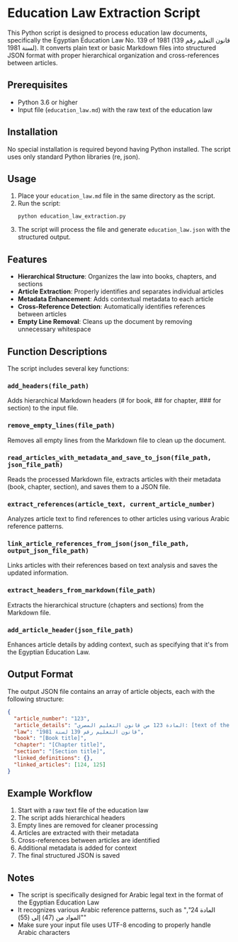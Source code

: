 # Education Law Extraction Script

This Python script is designed to process education law documents, specifically the Egyptian Education Law No. 139 of 1981 (قانون التعليم رقم 139 لسنة 1981). It converts plain text or basic Markdown files into structured JSON format with proper hierarchical organization and cross-references between articles.

## Prerequisites

- Python 3.6 or higher
- Input file (`education_law.md`) with the raw text of the education law

## Installation

No special installation is required beyond having Python installed. The script uses only standard Python libraries (re, json).

## Usage

1. Place your `education_law.md` file in the same directory as the script.
2. Run the script:
   ```
   python education_law_extraction.py
   ```
3. The script will process the file and generate `education_law.json` with the structured output.

## Features

- **Hierarchical Structure**: Organizes the law into books, chapters, and sections
- **Article Extraction**: Properly identifies and separates individual articles
- **Metadata Enhancement**: Adds contextual metadata to each article
- **Cross-Reference Detection**: Automatically identifies references between articles
- **Empty Line Removal**: Cleans up the document by removing unnecessary whitespace

## Function Descriptions

The script includes several key functions:

### `add_headers(file_path)`
Adds hierarchical Markdown headers (# for book, ## for chapter, ### for section) to the input file.

### `remove_empty_lines(file_path)`
Removes all empty lines from the Markdown file to clean up the document.

### `read_articles_with_metadata_and_save_to_json(file_path, json_file_path)`
Reads the processed Markdown file, extracts articles with their metadata (book, chapter, section), and saves them to a JSON file.

### `extract_references(article_text, current_article_number)`
Analyzes article text to find references to other articles using various Arabic reference patterns.

### `link_article_references_from_json(json_file_path, output_json_file_path)`
Links articles with their references based on text analysis and saves the updated information.

### `extract_headers_from_markdown(file_path)`
Extracts the hierarchical structure (chapters and sections) from the Markdown file.

### `add_article_header(json_file_path)`
Enhances article details by adding context, such as specifying that it's from the Egyptian Education Law.

## Output Format

The output JSON file contains an array of article objects, each with the following structure:

```json
{
  "article_number": "123",
  "article_details": "المادة 123 من قانون التعليم المصري: [text of the article]",
  "law": "قانون التعليم رقم 139 لسنة 1981",
  "book": "[Book title]",
  "chapter": "[Chapter title]",
  "section": "[Section title]",
  "linked_definitions": {},
  "linked_articles": [124, 125]
}
```

## Example Workflow

1. Start with a raw text file of the education law
2. The script adds hierarchical headers
3. Empty lines are removed for cleaner processing
4. Articles are extracted with their metadata
5. Cross-references between articles are identified
6. Additional metadata is added for context
7. The final structured JSON is saved

## Notes

- The script is specifically designed for Arabic legal text in the format of the Egyptian Education Law
- It recognizes various Arabic reference patterns, such as "المادة 24", "المواد من (47) إلى (55)"
- Make sure your input file uses UTF-8 encoding to properly handle Arabic characters